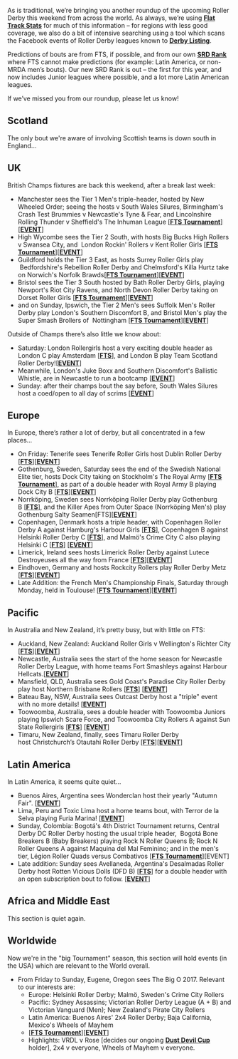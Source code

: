 <html><body><p class="p1"><span class="s1">As is traditional, we’re bringing you another roundup of the upcoming Roller Derby this weekend from across the world. As always, we’re using <a href="http://flattrackstats.com/"><span class="s2"><b>Flat Track Stats</b></span></a> for much of this information – for regions with less good coverage, we also do a bit of intensive searching using a tool which scans the Facebook events of Roller Derby leagues known to <strong><a href="http://derbylisting.com/dl/grid/">Derby Listing</a></strong>.</span></p>
<p class="p1"><span class="s1">Predictions of bouts are from FTS, if possible, and from our own <a href="http://aoanla.pythonanywhere.com/16-Dec-ranking.html"><span class="s2"><b>SRD Rank</b></span></a> where FTS cannot make predictions (for example: Latin America, or non-MRDA men’s bouts). Our new SRD Rank is out – the first for this year, and now includes Junior leagues where possible, and a lot more Latin American leagues.</span></p>
<p class="p1"><span class="s1">If we’ve missed you from our roundup, please let us know!</span></p>

<h2 class="p2"><span class="s1"><b>Scotland</b></span></h2>
<p class="p2">The only bout we're aware of involving Scottish teams is down south in England...</p>

<h2 class="p1">UK</h2>
<p class="p1"><span class="s1">British Champs fixtures are back this weekend, after a break last week:</span></p>

<ul>
	<li class="p1">Manchester sees the Tier 1 Men's triple-header, hosted by New Wheeled Order; seeing the hosts v South Wales Silures, Birmingham's Crash Test Brummies v Newcastle's Tyne &amp; Fear, and Lincolnshire Rolling Thunder v Sheffield's The Inhuman League [<strong><a href="http://flattrackstats.com/tournaments/88822/overview">FTS Tournament</a></strong>][<strong><a href="https://www.facebook.com/events/376110832782183/">EVENT</a></strong>]</li>
	<li class="p1">High Wycombe sees the Tier 2 South, with hosts Big Bucks High Rollers v Swansea City, and  London Rockin' Rollers v Kent Roller Girls [<strong><a href="http://flattrackstats.com/tournaments/88819/overview">FTS Tournament</a></strong>][<strong><a href="https://www.facebook.com/events/636991606501262/">EVENT</a></strong>]</li>
	<li class="p1">Guildford holds the Tier 3 East, as hosts Surrey Roller Girls play  Bedfordshire's Rebellion Roller Derby and Chelmsford's Killa Hurtz take on Norwich's Norfolk Brawds[<strong><a href="http://flattrackstats.com/tournaments/88820">FTS Tournament</a></strong>][<strong><a href="https://www.facebook.com/events/191569284676196/">EVENT</a></strong>]</li>
	<li class="p1">Bristol sees the Tier 3 South hosted by Bath Roller Derby Girls, playing Newport's Riot City Ravens, and North Devon Roller Derby taking on Dorset Roller Girls [<strong><a href="http://flattrackstats.com/tournaments/88820">FTS Tournament</a></strong>][<strong><a href="https://www.facebook.com/events/266669133771850/">EVENT</a></strong>]</li>
	<li class="p1">and on Sunday, Ipswich, the Tier 2 Men's sees Suffolk Men's Roller Derby play London's Southern Discomfort B, and Bristol Men's play the Super Smash Brollers of  Nottingham [<strong><a href="http://flattrackstats.com/tournaments/88823/overview">FTS Tournament</a></strong>][<strong><a href="https://www.facebook.com/events/943265152476626/">EVENT</a></strong>]</li>
</ul>
Outside of Champs there’s also little we know about:
<ul>
	<li>Saturday: London Rollergirls host a very exciting double header as London C play Amsterdam [<strong><a href="http://flattrackstats.com/node/92808">FTS</a></strong>], and London B play Team Scotland Roller Derby![<strong><a href="https://www.facebook.com/events/205584749934017/">EVENT</a></strong>]</li>
	<li>Meanwhile, London's Juke Boxx and Southern Discomfort's Ballistic Whistle, are in Newcastle to run a bootcamp [<strong><a href="https://www.facebook.com/events/1345273672162823/">EVENT</a></strong>]</li>
	<li>Sunday: after their champs bout the say before, South Wales Silures host a coed/open to all day of scrims [<strong><a href="https://www.facebook.com/events/457076607969289/">EVENT</a></strong>]</li>
</ul>
<h2 class="p1">Europe</h2>
<p class="p1"><span class="s1">In Europe, there’s rather a lot of derby, but all concentrated in a few places…</span></p>

<ul>
	<li class="p1">On Friday: Tenerife sees Tenerife Roller Girls host Dublin Roller Derby [<strong><a href="http://flattrackstats.com/bouts/89949/overview">FTS</a></strong>][<strong><a href="https://www.facebook.com/events/428685720816149/">EVENT</a></strong>]</li>
	<li class="p1">Gothenburg, Sweden, Saturday sees the end of the Swedish National Elite tier, hosts Dock City taking on Stockholm's The Royal Army [<strong><a href="http://flattrackstats.com/tournaments/88016/overview">FTS Tournament</a></strong>], as part of a double header with Royal Army B playing Dock City B [<strong><a href="http://flattrackstats.com/bouts/92830/overview">FTS</a></strong>][<strong><a href="https://www.facebook.com/events/1652906601393278/">EVENT</a></strong>]</li>
	<li class="p1">Norrköping, Sweden sees Norrköping Roller Derby play Gothenburg B [<strong><a href="http://flattrackstats.com/bouts/91423/overview">FTS</a></strong>], and the Killer Apes from Outer Space (Norrköping Men's) play Gothenburg Salty Seamen[FTS][<strong><a href="https://www.facebook.com/events/1776225439361533/">EVENT</a></strong>]</li>
	<li class="p1">Copenhagen, Denmark hosts a triple header, with Copenhagen Roller Derby A against Hamburg's Harbour Girls [<strong><a href="http://flattrackstats.com/node/92040">FTS</a></strong>], Copenhagen B against Helsinki Roller Derby C [<strong><a href="http://flattrackstats.com/bouts/92041/overview">FTS</a></strong>], and Malmö's Crime City C also playing Helsinki C [<strong><a href="http://flattrackstats.com/bouts/92042/overview">FTS</a></strong>] [<strong><a href="https://www.facebook.com/events/1621648441470590/">EVENT</a></strong>]</li>
	<li class="p1">Limerick, Ireland sees hosts Limerick Roller Derby against Lutece Destroyeuses all the way from France [<strong><a href="http://flattrackstats.com/bouts/91935/overview">FTS</a></strong>][<strong><a href="https://www.facebook.com/events/1281943738593096/">EVENT</a></strong>]</li>
	<li class="p1">Eindhoven, Germany and hosts Rockcity Rollers play Roller Derby Metz [<strong><a href="http://flattrackstats.com/node/91353">FTS</a></strong>][<strong><a href="https://www.facebook.com/events/297720037328246/">EVENT</a></strong>]</li>
	<li class="p1">Late Addition: the French Men's Championship Finals, Saturday through Monday, held in Toulouse! [<strong><a href="http://flattrackstats.com/tournaments/92577">FTS Tournament</a></strong>][<strong><a href="https://www.facebook.com/events/183438915507655/">EVENT</a></strong>]</li>
</ul>
<h2 class="p2"><span class="s1"><b>Pacific</b></span></h2>
In Australia and New Zealand, it’s pretty busy, but with little on FTS:
<ul>
	<li>Auckland, New Zealand: Auckland Roller Girls v Wellington's Richter City [<strong><a href="http://flattrackstats.com/bouts/91566/overview">FTS</a></strong>][<strong><a href="https://www.facebook.com/events/180806669106324/">EVENT</a></strong>]</li>
	<li>Newcastle, Australia sees the start of the home season for Newcastle Roller Derby League, with home teams Fort Smashleys against Harbour Hellcats.[<strong><a href="https://www.facebook.com/events/1662038647439083/">EVENT</a></strong>]</li>
	<li>Mansfield, QLD, Australia sees Gold Coast's Paradise City Roller Derby play host Northern Brisbane Rollers [<strong><a href="http://flattrackstats.com/bouts/93143/overview">FTS</a></strong>] [<strong><a href="https://www.facebook.com/events/148192769046753/">EVENT</a></strong>]</li>
	<li>Bateau Bay, NSW, Australia sees Outcast Derby host a "triple" event with no more details! [<strong><a href="https://www.facebook.com/events/746948038812356/">EVENT</a></strong>]</li>
	<li>Toowoomba, Australia, sees a double header with Toowoomba Juniors playing Ipswich Scare Force, and Toowoomba City Rollers A against Sun State Rollergirls [<strong><a href="http://flattrackstats.com/bouts/93144/overview">FTS</a></strong>] [<strong><a href="https://www.facebook.com/events/1302267126517760/">EVENT</a></strong>]</li>
	<li>Timaru, New Zealand, finally, sees Timaru Roller Derby host Christchurch’s Otautahi Roller Derby [<strong><a href="http://flattrackstats.com/bouts/93147/overview">FTS</a></strong>][<strong><a href="https://www.facebook.com/events/352194221848932/">EVENT</a></strong>]
<p class="p1"></p>
</li>
</ul>
<h2><span class="s1"><b>Latin America</b></span></h2>
<p class="p2">In Latin America, it seems quite quiet…</p>

<ul>
	<li class="p2">Buenos Aires, Argentina sees Wonderclan host their yearly "Autumn Fair". [<strong><a href="https://www.facebook.com/events/1312641072184778/">EVENT</a></strong>]</li>
	<li class="p2">Lima, Peru and Toxic Lima host a home teams bout, with Terror de la Selva playing Furia Marina! [<strong><a href="https://www.facebook.com/events/190447308140685/">EVENT</a></strong>]</li>
	<li class="p2">Sunday, Colombia: Bogotá's 4th District Tournament returns, Central Derby DC Roller Derby hosting the usual triple header,  Bogotá Bone Breakers B (Baby Breakers) playing Rock N Roller Queens B; Rock N Roller Queens A against Maquina del Mal Feminino; and in the men's tier, Légion Roller Quads versus Combativos [<strong><a href="http://flattrackstats.com/tournaments/90589/overview">FTS Tournament</a></strong>][EVENT]</li>
	<li class="p2">Late addition: Sunday sees Avellaneda, Argentina's Desalmadas Roller Derby host Rotten Vicious Dolls (DFD B) [<strong><a href="http://flattrackstats.com/bouts/93322/overview">FTS</a></strong>] for a double header with an open subscription bout to follow. [<strong><a href="https://www.facebook.com/events/295121564247274/">EVENT</a></strong>]</li>
</ul>
<h2 class="p2">Africa and Middle East</h2>
This section is quiet again.
<h2>Worldwide</h2>
Now we're in the "big Tournament" season, this section will hold events (in the USA) which are relevant to the World overall.
<ul>
	<li>From Friday to Sunday, Eugene, Oregon sees The Big O 2017. Relevant to our interests are:
<ul>
	<li>Europe: Helsinki Roller Derby; Malmö, Sweden's Crime City Rollers</li>
	<li>Pacific: Sydney Assassins; Victorian Roller Derby League (A + B) and Victorian Vanguard (Men); New Zealand's Pirate City Rollers</li>
	<li>Latin America: Buenos Aires' 2x4 Roller Derby; Baja California, Mexico's Wheels of Mayhem</li>
	<li>[<strong><a href="http://flattrackstats.com/tournaments/92070">FTS Tournament</a></strong>][<strong><a href="https://www.facebook.com/events/1356059051113408/">EVENT</a></strong>]</li>
	<li>Highlights: VRDL v Rose [decides our ongoing <strong><a href="http://aoanla.pythonanywhere.com/DustDevilCup.html">Dust Devil Cup</a></strong> holder], 2x4 v everyone, Wheels of Mayhem v everyone.</li>
</ul>
</li>
</ul>
<h2 class="p2"></h2>
 </body></html>
